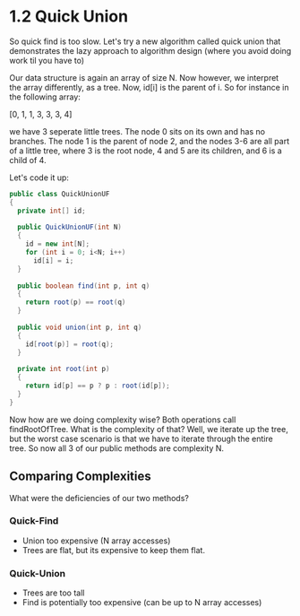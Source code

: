 # 1.2 Quick Union

So quick find is too slow. Let's try a new algorithm called quick union that demonstrates the lazy approach to algorithm design (where you avoid doing work til you have to)

Our data structure is again an array of size N. Now however, we interpret the array differently, as a tree. Now, id[i] is the parent of i. So for instance in the following array:

[0, 1, 1, 3, 3, 3, 4]

we have 3 seperate little trees. The node 0 sits on its own and has no branches. The node 1 is the parent of node 2, and the nodes 3-6 are all part of a little tree, where 3 is the root node, 4 and 5 are its children, and 6 is a child of 4.

Let's code it up:

```Java
public class QuickUnionUF
{
  private int[] id;
  
  public QuickUnionUF(int N)
  {
    id = new int[N];
    for (int i = 0; i<N; i++)
      id[i] = i;
  }
  
  public boolean find(int p, int q) 
  {
    return root(p) == root(q)
  }
  
  public void union(int p, int q)
  {
    id[root(p)] = root(q);
  }
  
  private int root(int p)
  {
    return id[p] == p ? p : root(id[p]);
  }
}
```

Now how are we doing complexity wise? Both operations call findRootOfTree. What is the complexity of that? Well, we iterate up the tree, but the worst case scenario is that we have to iterate through the entire tree. So now all 3 of our public methods are complexity N.

## Comparing Complexities

What were the deficiencies of our two methods?

### Quick-Find
* Union too expensive (N array accesses)
* Trees are flat, but its expensive to keep them flat.

### Quick-Union
* Trees are too tall
* Find is potentially too expensive (can be up to N array accesses)